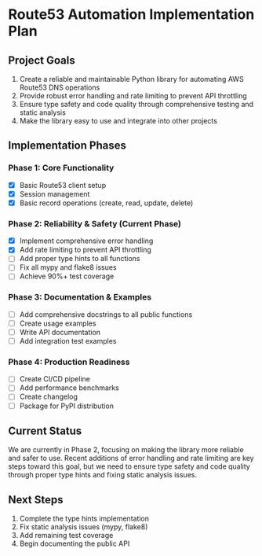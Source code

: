 # Route53 Automation Implementation Plan

## Project Goals
1. Create a reliable and maintainable Python library for automating AWS Route53 DNS operations
2. Provide robust error handling and rate limiting to prevent API throttling
3. Ensure type safety and code quality through comprehensive testing and static analysis
4. Make the library easy to use and integrate into other projects

## Implementation Phases

### Phase 1: Core Functionality
- [x] Basic Route53 client setup
- [x] Session management
- [x] Basic record operations (create, read, update, delete)

### Phase 2: Reliability & Safety (Current Phase)
- [x] Implement comprehensive error handling
- [x] Add rate limiting to prevent API throttling
- [ ] Add proper type hints to all functions
- [ ] Fix all mypy and flake8 issues
- [ ] Achieve 90%+ test coverage

### Phase 3: Documentation & Examples
- [ ] Add comprehensive docstrings to all public functions
- [ ] Create usage examples
- [ ] Write API documentation
- [ ] Add integration test examples

### Phase 4: Production Readiness
- [ ] Create CI/CD pipeline
- [ ] Add performance benchmarks
- [ ] Create changelog
- [ ] Package for PyPI distribution

## Current Status
We are currently in Phase 2, focusing on making the library more reliable and safer to use. Recent additions of error handling and rate limiting are key steps toward this goal, but we need to ensure type safety and code quality through proper type hints and fixing static analysis issues.

## Next Steps
1. Complete the type hints implementation
2. Fix static analysis issues (mypy, flake8)
3. Add remaining test coverage
4. Begin documenting the public API
